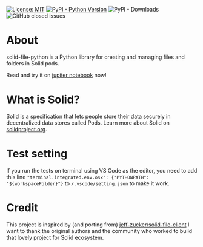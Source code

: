 [![License: MIT](https://img.shields.io/badge/License-MIT-blue.svg)](https://opensource.org/licenses/MIT) [![PyPI - Python Version](https://img.shields.io/pypi/pyversions/solid-file)](https://pypi.org/project/solid-file/) ![PyPI - Downloads](https://img.shields.io/pypi/dm/solid-file) ![GitHub closed issues](https://img.shields.io/github/issues-closed/twonote/solid-file-python)

# About 
solid-file-python is a Python library for creating and managing files and folders in Solid pods.

Read and try it on [jupiter notebook](https://github.com/twonote/solid-file-python/blob/master/solid-file-python-getting-start.ipynb) now!

# What is Solid?

Solid is a specification that lets people store their data securely in decentralized data stores called Pods. Learn more about Solid on [solidproject.org](https://solidproject.org/).

# Test setting
If you run the tests on terminal using VS Code as the editor, you need to add this line `"terminal.integrated.env.osx": {"PYTHONPATH": "${workspaceFolder}"}` to `/.vscode/setting.json` to make it work.

# Credit
This project is inspired by (and porting from) [jeff-zucker/solid-file-client](https://github.com/jeff-zucker/solid-file-client)
I want to thank the original authors and the community who worked to build that lovely project for Solid ecosystem.
